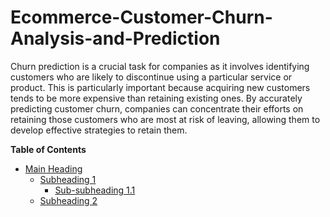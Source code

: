 # Ecommerce-Customer-Churn-Analysis-and-Prediction
Churn prediction is a crucial task for companies as it involves identifying customers who are likely to discontinue using a particular service or product. This is particularly important because acquiring new customers tends to be more expensive than retaining existing ones. By accurately predicting customer churn, companies can concentrate their efforts on retaining those customers who are most at risk of leaving, allowing them to develop effective strategies to retain them.

**Table of Contents**

- [Main Heading](#main-heading)
  - [Subheading 1](#subheading-1)
    - [Sub-subheading 1.1](#sub-subheading-1.1)
  - [Subheading 2](#subheading-2)

